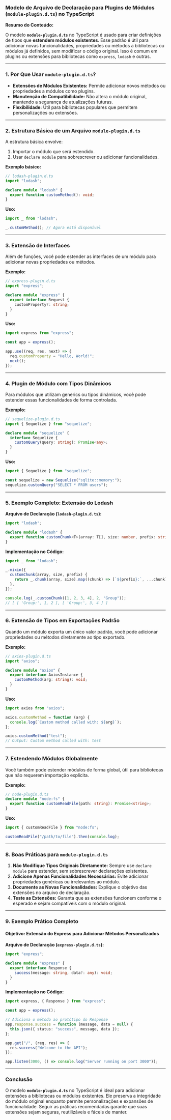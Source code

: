 ### Modelo de Arquivo de Declaração para Plugins de Módulos (`module-plugin.d.ts`) no TypeScript

**Resumo do Conteúdo:**

O modelo **`module-plugin.d.ts`** no TypeScript é usado para criar definições de tipos que **estendem módulos existentes**. Esse padrão é útil para adicionar novas funcionalidades, propriedades ou métodos a bibliotecas ou módulos já definidos, sem modificar o código original. Isso é comum em plugins ou extensões para bibliotecas como `express`, `lodash` e outras.

---

### 1. **Por Que Usar `module-plugin.d.ts`?**

- **Extensões de Módulos Existentes:** Permite adicionar novos métodos ou propriedades a módulos como plugins.
- **Manutenção de Compatibilidade:** Não altera o módulo original, mantendo a segurança de atualizações futuras.
- **Flexibilidade:** Útil para bibliotecas populares que permitem personalizações ou extensões.

---

### 2. **Estrutura Básica de um Arquivo `module-plugin.d.ts`**

A estrutura básica envolve:
1. Importar o módulo que será estendido.
2. Usar `declare module` para sobrescrever ou adicionar funcionalidades.

**Exemplo básico:**
```typescript
// lodash-plugin.d.ts
import "lodash";

declare module "lodash" {
  export function customMethod(): void;
}
```

**Uso:**
```typescript
import _ from "lodash";

_.customMethod(); // Agora está disponível
```

---

### 3. **Extensão de Interfaces**

Além de funções, você pode estender as interfaces de um módulo para adicionar novas propriedades ou métodos.

**Exemplo:**
```typescript
// express-plugin.d.ts
import "express";

declare module "express" {
  export interface Request {
    customProperty?: string;
  }
}
```

**Uso:**
```typescript
import express from "express";

const app = express();

app.use((req, res, next) => {
  req.customProperty = "Hello, World!";
  next();
});
```

---

### 4. **Plugin de Módulo com Tipos Dinâmicos**

Para módulos que utilizam generics ou tipos dinâmicos, você pode estender essas funcionalidades de forma controlada.

**Exemplo:**
```typescript
// sequelize-plugin.d.ts
import { Sequelize } from "sequelize";

declare module "sequelize" {
  interface Sequelize {
    customQuery(query: string): Promise<any>;
  }
}
```

**Uso:**
```typescript
import { Sequelize } from "sequelize";

const sequelize = new Sequelize("sqlite::memory:");
sequelize.customQuery("SELECT * FROM users");
```

---

### 5. **Exemplo Completo: Extensão do Lodash**

**Arquivo de Declaração (`lodash-plugin.d.ts`):**
```typescript
import "lodash";

declare module "lodash" {
  export function customChunk<T>(array: T[], size: number, prefix: string): T[][];
}
```

**Implementação no Código:**
```typescript
import _ from "lodash";

_.mixin({
  customChunk(array, size, prefix) {
    return _.chunk(array, size).map((chunk) => [`${prefix}:`, ...chunk]);
  },
});

console.log(_.customChunk([1, 2, 3, 4], 2, "Group"));
// [ [ 'Group:', 1, 2 ], [ 'Group:', 3, 4 ] ]
```

---

### 6. **Extensão de Tipos em Exportações Padrão**

Quando um módulo exporta um único valor padrão, você pode adicionar propriedades ou métodos diretamente ao tipo exportado.

**Exemplo:**
```typescript
// axios-plugin.d.ts
import "axios";

declare module "axios" {
  export interface AxiosInstance {
    customMethod(arg: string): void;
  }
}
```

**Uso:**
```typescript
import axios from "axios";

axios.customMethod = function (arg) {
  console.log(`Custom method called with: ${arg}`);
};

axios.customMethod("test");
// Output: Custom method called with: test
```

---

### 7. **Estendendo Módulos Globalmente**

Você também pode estender módulos de forma global, útil para bibliotecas que não requerem importação explícita.

**Exemplo:**
```typescript
// node-plugin.d.ts
declare module "node:fs" {
  export function customReadFile(path: string): Promise<string>;
}
```

**Uso:**
```typescript
import { customReadFile } from "node:fs";

customReadFile("/path/to/file").then(console.log);
```

---

### 8. **Boas Práticas para `module-plugin.d.ts`**

1. **Não Modifique Tipos Originais Diretamente:** Sempre use `declare module` para estender, sem sobrescrever declarações existentes.
2. **Adicione Apenas Funcionalidades Necessárias:** Evite adicionar propriedades genéricas ou irrelevantes ao módulo.
3. **Documente as Novas Funcionalidades:** Explique o objetivo das extensões no arquivo de declaração.
4. **Teste as Extensões:** Garanta que as extensões funcionem conforme o esperado e sejam compatíveis com o módulo original.

---

### 9. **Exemplo Prático Completo**

#### **Objetivo: Extensão do Express para Adicionar Métodos Personalizados**

**Arquivo de Declaração (`express-plugin.d.ts`):**
```typescript
import "express";

declare module "express" {
  export interface Response {
    success(message: string, data?: any): void;
  }
}
```

**Implementação no Código:**
```typescript
import express, { Response } from "express";

const app = express();

// Adiciona o método ao protótipo do Response
app.response.success = function (message, data = null) {
  this.json({ status: "success", message, data });
};

app.get("/", (req, res) => {
  res.success("Welcome to the API");
});

app.listen(3000, () => console.log("Server running on port 3000"));
```

---

### Conclusão

O modelo **`module-plugin.d.ts`** no TypeScript é ideal para adicionar extensões a bibliotecas ou módulos existentes. Ele preserva a integridade do módulo original enquanto permite personalizações e expansões de funcionalidade. Seguir as práticas recomendadas garante que suas extensões sejam seguras, reutilizáveis e fáceis de manter.